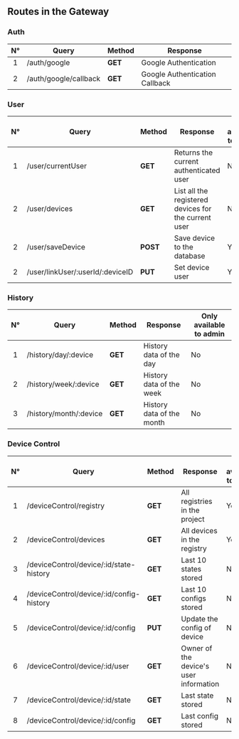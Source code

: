 ## Routes in the Gateway

### Auth

| N°  | Query                 | Method  | Response                       |
| :-: | --------------------- | ------- | ------------------------------ |
|  1  | /auth/google          | **GET** | Google Authentication          |
|  2  | /auth/google/callback | **GET** | Google Authentication Callback |

### User

| N°  | Query                            | Method   | Response                                             | Only available to admin |
| :-: | -------------------------------- | -------- | ---------------------------------------------------- | ----------------------- |
|  1  | /user/currentUser                | **GET**  | Returns the current authenticated user               | No                      |
|  2  | /user/devices                    | **GET**  | List all the registered devices for the current user | No                      |
|  2  | /user/saveDevice                 | **POST** | Save device to the database                          | Yes                     |
|  2  | /user/linkUser/:userId/:deviceID | **PUT**  | Set device user                                      | Yes                     |

### History

| N°  | Query                  | Method  | Response                  | Only available to admin |
| :-: | ---------------------- | ------- | ------------------------- | ----------------------- |
|  1  | /history/day/:device   | **GET** | History data of the day   | No                      |
|  2  | /history/week/:device  | **GET** | History data of the week  | No                      |
|  3  | /history/month/:device | **GET** | History data of the month | No                      |

### Device Control

| N°  | Query                                    | Method  | Response                               | Only available to admin |
| :-: | ---------------------------------------- | ------- | -------------------------------------- | ----------------------- |
|  1  | /deviceControl/registry                  | **GET** | All registries in the project          | Yes                     |
|  2  | /deviceControl/devices                   | **GET** | All devices in the registry            | Yes                     |
|  3  | /deviceControl/device/:id/state-history  | **GET** | Last 10 states stored                  | No                      |
|  4  | /deviceControl/device/:id/config-history | **GET** | Last 10 configs stored                 | No                      |
|  5  | /deviceControl/device/:id/config         | **PUT** | Update the config of device            | No                      |
|  6  | /deviceControl/device/:id/user           | **GET** | Owner of the device's user information | No                      |
|  7  | /deviceControl/device/:id/state          | **GET** | Last state stored                      | No                      |
|  8  | /deviceControl/device/:id/config         | **GET** | Last config stored                     | No                      |
